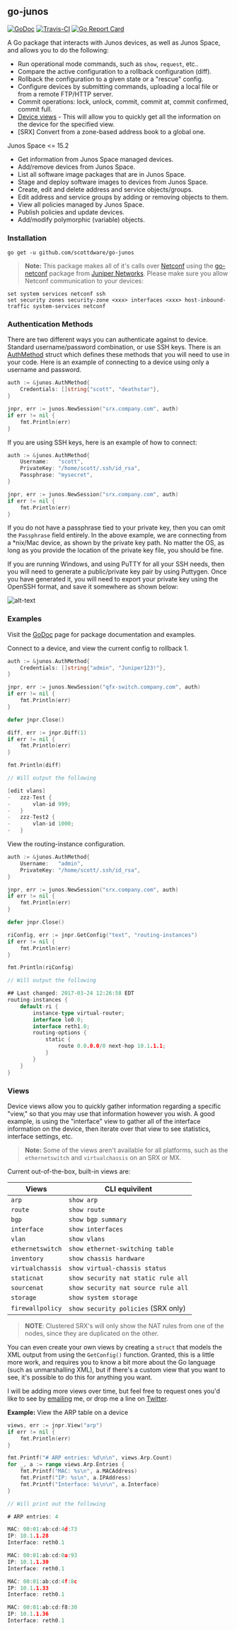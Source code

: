 ## go-junos
[![GoDoc](https://godoc.org/github.com/scottdware/go-junos?status.svg)](https://godoc.org/github.com/scottdware/go-junos) [![Travis-CI](https://travis-ci.org/scottdware/go-junos.svg?branch=master)](https://travis-ci.org/scottdware/go-junos) [![Go Report Card](https://goreportcard.com/badge/github.com/scottdware/go-junos)](https://goreportcard.com/report/github.com/scottdware/go-junos)

A Go package that interacts with Junos devices, as well as Junos Space, and allows you to do the following:

* Run operational mode commands, such as `show`, `request`, etc..
* Compare the active configuration to a rollback configuration (diff).
* Rollback the configuration to a given state or a "rescue" config.
* Configure devices by submitting commands, uploading a local file or from a remote FTP/HTTP server.
* Commit operations: lock, unlock, commit, commit at, commit confirmed, commit full.
* [Device views][views] - This will allow you to quickly get all the information on the device for the specified view.
* [SRX] Convert from a zone-based address book to a global one.

Junos Space <= 15.2

* Get information from Junos Space managed devices.
* Add/remove devices from Junos Space.
* List all software image packages that are in Junos Space.
* Stage and deploy software images to devices from Junos Space.
* Create, edit and delete address and service objects/groups.
* Edit address and service groups by adding or removing objects to them.
* View all policies managed by Junos Space.
* Publish policies and update devices.
* Add/modify polymorphic (variable) objects.

### Installation
`go get -u github.com/scottdware/go-junos`

> **Note:** This package makes all of it's calls over [Netconf][netconf-rfc] using the [go-netconf][go-netconf] package from
 [Juniper Networks][juniper]. Please make sure you allow Netconf communication to your devices:
```
set system services netconf ssh
set security zones security-zone <xxx> interfaces <xxx> host-inbound-traffic system-services netconf
```

### Authentication Methods
There are two different ways you can authenticate against to device. Standard username/password combination, or use SSH keys.
There is an [AuthMethod][authmethod] struct which defines these methods that you will need to use in your code. Here is an example of
connecting to a device using only a username and password.

```Go
auth := &junos.AuthMethod{
    Credentials: []string{"scott", "deathstar"},
}

jnpr, err := junos.NewSession("srx.company.com", auth)
if err != nil {
    fmt.Println(err)
}
```

If you are using SSH keys, here is an example of how to connect:

```Go
auth := &junos.AuthMethod{
    Username:   "scott",
    PrivateKey: "/home/scott/.ssh/id_rsa",
    Passphrase: "mysecret",
}

jnpr, err := junos.NewSession("srx.company.com", auth)
if err != nil {
    fmt.Println(err)
}
```

If you do not have a passphrase tied to your private key, then you can omit the `Passphrase` field entirely. In the above example,
we are connecting from a *nix/Mac device, as shown by the private key path. No matter the OS, as long as you provide the location of the
private key file, you should be fine.

If you are running Windows, and using PuTTY for all your SSH needs, then you will need to generate a public/private key pair by using
Puttygen. Once you have generated it, you will need to export your private key using the OpenSSH format, and save it somewhere as shown below:

![alt-text](https://raw.githubusercontent.com/scottdware/images/master/puttygen-export-openssh.png "Puttygen private key export")

### Examples
Visit the [GoDoc][godoc-go-junos] page for package documentation and examples.

Connect to a device, and view the current config to rollback 1.
```Go
auth := &junos.AuthMethod{
    Credentials: []string{"admin", "Juniper123!"},
}

jnpr, err := junos.NewSession("qfx-switch.company.com", auth)
if err != nil {
    fmt.Println(err)
}

defer jnpr.Close()

diff, err := jnpr.Diff(1)
if err != nil {
    fmt.Println(err)
}

fmt.Println(diff)

// Will output the following

[edit vlans]
-   zzz-Test {
-       vlan-id 999;
-   }
-   zzz-Test2 {
-       vlan-id 1000;
-   }
```

View the routing-instance configuration.
```Go
auth := &junos.AuthMethod{
    Username:   "admin",
    PrivateKey: "/home/scott/.ssh/id_rsa",
}

jnpr, err := junos.NewSession("srx.company.com", auth)
if err != nil {
    fmt.Println(err)
}

defer jnpr.Close()

riConfig, err := jnpr.GetConfig("text", "routing-instances")
if err != nil {
    fmt.Println(err)
}

fmt.Println(riConfig)

// Will output the following

## Last changed: 2017-03-24 12:26:58 EDT
routing-instances {
    default-ri {
        instance-type virtual-router;
        interface lo0.0;
        interface reth1.0;
        routing-options {
            static {
                route 0.0.0.0/0 next-hop 10.1.1.1;
            }
        }
    }
}
```

### Views
Device views allow you to quickly gather information regarding a specific "view," so that you may use that information
however you wish. A good example, is using the "interface" view to gather all of the interface information on the device,
then iterate over that view to see statistics, interface settings, etc.

> **Note:** Some of the views aren't available for all platforms, such as the `ethernetswitch` and `virtualchassis` on an SRX or MX.

Current out-of-the-box, built-in views are:

Views | CLI equivilent
--- | ---
`arp` | `show arp`
`route` | `show route`
`bgp` | `show bgp summary`
`interface` | `show interfaces`
`vlan` | `show vlans`
`ethernetswitch` | `show ethernet-switching table`
`inventory` | `show chassis hardware`
`virtualchassis` | `show virtual-chassis status`
`staticnat` | `show security nat static rule all`
`sourcenat` | `show security nat source rule all`
`storage` | `show system storage`
`firewallpolicy` | `show security policies` (SRX only)

>**NOTE**: Clustered SRX's will only show the NAT rules from one of the nodes, since they are duplicated on the other.

You can even create your own views by creating a `struct` that models the XML output from using the `GetConfig()` function. Granted,
this is a little more work, and requires you to know a bit more about the Go language (such as unmarshalling XML), but if there's a custom
view that you want to see, it's possible to do this for anything you want.

I will be adding more views over time, but feel free to request ones you'd like to see by [emailing](mailto:scottdware@gmail.com) me, or drop
me a line on [Twitter](https://twitter.com/scottdware).

**Example:** View the ARP table on a device
```Go
views, err := jnpr.View("arp")
if err != nil {
    fmt.Println(err)
}

fmt.Printf("# ARP entries: %d\n\n", views.Arp.Count)
for _, a := range views.Arp.Entries {
    fmt.Printf("MAC: %s\n", a.MACAddress)
    fmt.Printf("IP: %s\n", a.IPAddress)
    fmt.Printf("Interface: %s\n\n", a.Interface)
}

// Will print out the following

# ARP entries: 4

MAC: 00:01:ab:cd:4d:73
IP: 10.1.1.28
Interface: reth0.1

MAC: 00:01:ab:cd:0a:93
IP: 10.1.1.30
Interface: reth0.1

MAC: 00:01:ab:cd:4f:8c
IP: 10.1.1.33
Interface: reth0.1

MAC: 00:01:ab:cd:f8:30
IP: 10.1.1.36
Interface: reth0.1
```

[netconf-rfc]: https://tools.ietf.org/html/rfc6241
[go-netconf]: https://github.com/Juniper/go-netconf
[juniper]: http://www.juniper.net
[godoc-go-junos]: https://godoc.org/github.com/scottdware/go-junos
[views]: https://github.com/scottdware/go-junos#views
[authmethod]: https://godoc.org/github.com/scottdware/go-junos#AuthMethod
